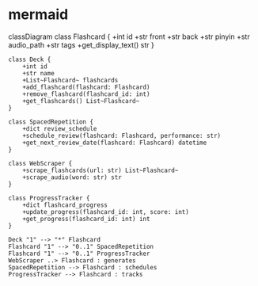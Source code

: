 # mermaid

classDiagram
    class Flashcard {
        +int id
        +str front
        +str back
        +str pinyin
        +str audio_path
        +str tags
        +get_display_text() str
    }

    class Deck {
        +int id
        +str name
        +List~Flashcard~ flashcards
        +add_flashcard(flashcard: Flashcard)
        +remove_flashcard(flashcard_id: int)
        +get_flashcards() List~Flashcard~
    }

    class SpacedRepetition {
        +dict review_schedule
        +schedule_review(flashcard: Flashcard, performance: str)
        +get_next_review_date(flashcard: Flashcard) datetime
    }

    class WebScraper {
        +scrape_flashcards(url: str) List~Flashcard~
        +scrape_audio(word: str) str
    }

    class ProgressTracker {
        +dict flashcard_progress
        +update_progress(flashcard_id: int, score: int)
        +get_progress(flashcard_id: int) int
    }

    Deck "1" --> "*" Flashcard
    Flashcard "1" --> "0..1" SpacedRepetition
    Flashcard "1" --> "0..1" ProgressTracker
    WebScraper ..> Flashcard : generates
    SpacedRepetition --> Flashcard : schedules
    ProgressTracker --> Flashcard : tracks
